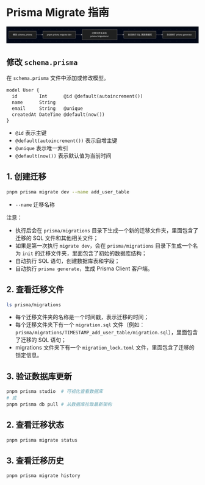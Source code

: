 # Prisma Migrate 指南

![prisma-migrate-flow](prisma-migrate-flow.png)

## 修改 `schema.prisma`

在 `schema.prisma` 文件中添加或修改模型。

```prisma
model User {
  id        Int      @id @default(autoincrement())
  name      String
  email     String   @unique
  createdAt DateTime @default(now())
}
```

- `@id` 表示主键
- `@default(autoincrement())` 表示自增主键
- `@unique` 表示唯一索引
- `@default(now())` 表示默认值为当前时间

## 1. 创建迁移

```bash
pnpm prisma migrate dev --name add_user_table
```

- `--name` 迁移名称

注意：

- 执行后会在 `prisma/migrations` 目录下生成一个新的迁移文件夹，里面包含了迁移的 SQL 文件和其他相关文件；
- 如果是第一次执行 `migrate dev`，会在 `prisma/migrations` 目录下生成一个名为 `init` 的迁移文件夹，里面包含了初始的数据库结构；
- 自动执行 SQL 语句，创建数据库表和字段；
- 自动执行 `prisma generate`，生成 Prisma Client 客户端。

## 2. 查看迁移文件

```bash
ls prisma/migrations
```

- 每个迁移文件夹的名称是一个时间戳，表示迁移的时间；
- 每个迁移文件夹下有一个 `migration.sql` 文件（例如：`prisma/migrations/TIMESTAMP_add_user_table/migration.sql`），里面包含了迁移的 SQL 语句；
- migrations 文件夹下有一个 `migration_lock.toml` 文件，里面包含了迁移的锁定信息。

## 3. 验证数据库更新

```bash
pnpm prisma studio  # 可视化查看数据库
# 或
pnpm prisma db pull # 从数据库拉取最新架构
```

## 2. 查看迁移状态

```bash
pnpm prisma migrate status
```

## 3. 查看迁移历史

```bash
pnpm prisma migrate history
```
